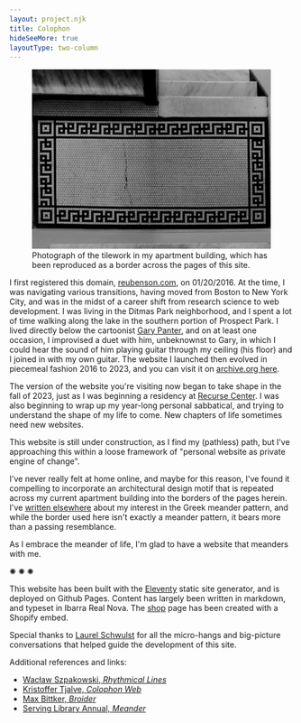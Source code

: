 ```yaml
---
layout: project.njk
title: Colophon
hideSeeMore: true
layoutType: two-column
---
```

<figure class="figure-medium">
  <img src="/public/meander-tile.jpg" alt="photo of meander pattern in apartment building">
  <figcaption>Photograph of the tilework in my apartment building, which has been reproduced as a border across the pages of this site.</figcaption>
</figure>

I first registered this domain, [reubenson.com](/), on 01/20/2016. At the time, I was navigating various transitions, having moved from Boston to New York City, and was in the midst of a career shift from research science to web development. I was living in the Ditmas Park neighborhood, and I spent a lot of time walking along the lake in the southern portion of Prospect Park. I lived directly below the cartoonist [Gary Panter](https://en.wikipedia.org/wiki/Gary_Panter), and on at least one occasion, I improvised a duet with him, unbeknownst to Gary, in which I could hear the sound of him playing guitar through my ceiling (his floor) and I joined in with my own guitar. The website I launched then evolved in piecemeal fashion 2016 to 2023, and you can visit it on [archive.org here](https://web.archive.org/web/20230406031235/https://reubenson.com/).

The version of the website you're visiting now began to take shape in the fall of 2023, just as I was beginning a residency at [Recurse Center](https://recurse.com). I was also beginning to wrap up my year-long personal sabbatical, and trying to understand the shape of my life to come. New chapters of life sometimes need new websites. 

This website is still under construction, as I find my (pathless) path, but I've approaching this within a loose framework of "personal website as private engine of change".

I've never really felt at home online, and maybe for this reason, I've found it compelling to incorporate an architectural design motif that is repeated across my current apartment building into the borders of the pages herein. I've [written elsewhere](https://medium.com/@reubenson/foray-into-3d-printing-with-clay-at-haystack-207064511cd) about my interest in the Greek meander pattern, and while the border used here isn't exactly a meander pattern, it bears more than a passing resemblance.

As I embrace the meander of life, I'm glad to have a website that meanders with me.

<div class="divider-line">✺ ✺ ✺</div>

This website has been built with the [Eleventy](https://www.11ty.dev/) static site generator, and is deployed on Github Pages. Content has largely been written in markdown, and typeset in <span class="ibarra">Ibarra Real Nova</span>. The [shop](/shop) page has been created with a Shopify embed.

Special thanks to [Laurel Schwulst](https://laurelschwulst.com/) for all the micro-hangs and big-picture conversations that helped guide the development of this site.

Additional references and links:
- [Wacław Szpakowski, _Rhythmical Lines_](https://www.theparisreview.org/blog/2017/02/15/rhythmical-lines/)
- [Kristoffer Tjalve, _Colophon Web_](https://www.are.na/kristoffer-tjalve/colophon-web)
- [Max Bittker, _Broider_](https://maxbittker.github.io/broider/)
- [Serving Library Annual, _Meander_](https://www.servinglibrary.org/journal/17)
